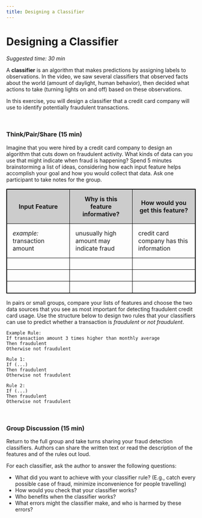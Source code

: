 ```yaml
---
title: Designing a Classifier
---
```


# Designing a Classifier
_Suggested time: 30 min_

A **classifier** is an algorithm that makes predictions by assigning labels to observations. In the video, we saw several classifiers that observed facts about the world (amount of daylight, human behavior), then decided what actions to take (turning lights on and off) based on these observations. 

In this exercise, you will design a classifier that a credit card company will use to identify potentially fraudulent transactions. 

<br>

### Think/Pair/Share (15 min)

Imagine that you were hired by a credit card company to design an algorithm that cuts down on fraudulent activity. What kinds of data can you use that might indicate when fraud is happening? Spend 5 minutes brainstorming a list of ideas, considering how each input feature helps accomplish your goal and how you would collect that data. Ask one participant to take notes for the group.

<style>
#classifers { width:100%; border: 1px solid black; border-collapse: collapse; }
#classifers th, #classifers td { border: 1px solid black; border-collapse: collapse; padding: 15px; width:33%;}
#classifers th { background-color: #CCCCCC; }
</style>

<table id="classifers">
  <tr>
    <th>Input Feature</th>
    <th>Why is this feature informative?</th> 
    <th>How would you get this feature?</th>
  </tr>
  <tr>
    <td><i>example:</i> transaction amount</td>
    <td>unusually high amount may indicate fraud</td>
    <td>credit card company has this information</td>
  </tr>
  <tr>
    <td></td>
    <td></td>
    <td></td>
  </tr>
  <tr>
    <td></td>
    <td></td>
    <td></td>
  </tr>
  <tr>
    <td></td>
    <td></td>
    <td></td>
  </tr>
</table>


In pairs or small groups, compare your lists of features and choose the two data sources that you see as most important for detecting fraudulent credit card usage. Use the structure below to design two rules that your classifiers can use to predict whether a transaction is *fraudulent* or *not fraudulent*.

```
Example Rule:
If transaction amount 3 times higher than monthly average 
Then fraudulent
Otherwise not fraudulent

Rule 1:  
If (...)
Then fraudulent
Otherwise not fraudulent

Rule 2:  
If (...)
Then fraudulent
Otherwise not fraudulent
```

<br>

### Group Discussion (15 min)

Return to the full group and take turns sharing your fraud detection classifiers. Authors can share the written text or read the description of the features and of the rules out loud. 

For each classifier, ask the author to answer the following questions:
* What did you want to achieve with your classifier rule? (E.g., catch every possible case of fraud, minimize inconvenience for people travelling)
* How would you check that your classifier works?
* Who benefits when the classifier works?
* What errors might the classifier make, and who is harmed by these errors?
